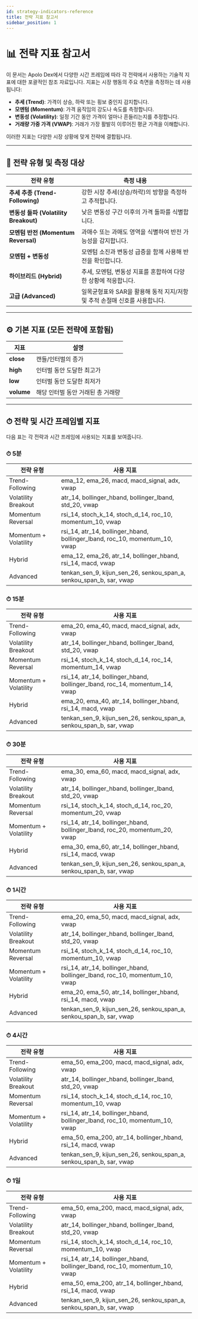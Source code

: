 ```yaml
---
id: strategy-indicators-reference
title: 전략 지표 참고서
sidebar_position: 1
---
```


# 📊 전략 지표 참고서

이 문서는 Apolo Dex에서 다양한 시간 프레임에 따라 각 전략에서 사용하는 기술적 지표에 대한 포괄적인 참조 자료입니다. 지표는 시장 행동의 주요 측면을 측정하는 데 사용됩니다:

- **추세 (Trend)**: 가격이 상승, 하락 또는 횡보 중인지 감지합니다.
- **모멘텀 (Momentum)**: 가격 움직임의 강도나 속도를 측정합니다.
- **변동성 (Volatility)**: 일정 기간 동안 가격이 얼마나 흔들리는지를 추정합니다.
- **거래량 가중 가격 (VWAP)**: 거래가 가장 활발히 이루어진 평균 가격을 이해합니다.

이러한 지표는 다양한 시장 상황에 맞게 전략에 결합됩니다.

---

## 🧠 전략 유형 및 측정 대상

| 전략 유형                   | 측정 내용                                                                 |
|----------------------------|--------------------------------------------------------------------------|
| **추세 추종 (Trend-Following)**     | 강한 시장 추세(상승/하락)의 방향을 측정하고 추적합니다.                  |
| **변동성 돌파 (Volatility Breakout)** | 낮은 변동성 구간 이후의 가격 돌파를 식별합니다.                        |
| **모멘텀 반전 (Momentum Reversal)**   | 과매수 또는 과매도 영역을 식별하여 반전 가능성을 감지합니다.           |
| **모멘텀 + 변동성**               | 모멘텀 소진과 변동성 급증을 함께 사용해 반전을 확인합니다.             |
| **하이브리드 (Hybrid)**           | 추세, 모멘텀, 변동성 지표를 혼합하여 다양한 상황에 적응합니다.         |
| **고급 (Advanced)**               | 일목균형표와 SAR을 활용해 동적 지지/저항 및 추적 손절매 신호를 사용합니다. |

---

## ⚙️ 기본 지표 (모든 전략에 포함됨)

| 지표     | 설명                                  |
|----------|---------------------------------------|
| **close**  | 캔들/인터벌의 종가                     |
| **high**   | 인터벌 동안 도달한 최고가               |
| **low**    | 인터벌 동안 도달한 최저가               |
| **volume** | 해당 인터벌 동안 거래된 총 거래량        |

---

## ⏱ 전략 및 시간 프레임별 지표

다음 표는 각 전략과 시간 프레임에 사용되는 지표를 보여줍니다.

### ⏱ 5분

| 전략 유형             | 사용 지표 |
|----------------------|-----------|
| Trend-Following      | ema_12, ema_26, macd, macd_signal, adx, vwap |
| Volatility Breakout  | atr_14, bollinger_hband, bollinger_lband, std_20, vwap |
| Momentum Reversal    | rsi_14, stoch_k_14, stoch_d_14, roc_10, momentum_10, vwap |
| Momentum + Volatility| rsi_14, atr_14, bollinger_hband, bollinger_lband, roc_10, momentum_10, vwap |
| Hybrid               | ema_12, ema_26, atr_14, bollinger_hband, rsi_14, macd, vwap |
| Advanced             | tenkan_sen_9, kijun_sen_26, senkou_span_a, senkou_span_b, sar, vwap |

### ⏱ 15분

| 전략 유형             | 사용 지표 |
|----------------------|-----------|
| Trend-Following      | ema_20, ema_40, macd, macd_signal, adx, vwap |
| Volatility Breakout  | atr_14, bollinger_hband, bollinger_lband, std_20, vwap |
| Momentum Reversal    | rsi_14, stoch_k_14, stoch_d_14, roc_14, momentum_14, vwap |
| Momentum + Volatility| rsi_14, atr_14, bollinger_hband, bollinger_lband, roc_14, momentum_14, vwap |
| Hybrid               | ema_20, ema_40, atr_14, bollinger_hband, rsi_14, macd, vwap |
| Advanced             | tenkan_sen_9, kijun_sen_26, senkou_span_a, senkou_span_b, sar, vwap |

### ⏱ 30분

| 전략 유형             | 사용 지표 |
|----------------------|-----------|
| Trend-Following      | ema_30, ema_60, macd, macd_signal, adx, vwap |
| Volatility Breakout  | atr_14, bollinger_hband, bollinger_lband, std_20, vwap |
| Momentum Reversal    | rsi_14, stoch_k_14, stoch_d_14, roc_20, momentum_20, vwap |
| Momentum + Volatility| rsi_14, atr_14, bollinger_hband, bollinger_lband, roc_20, momentum_20, vwap |
| Hybrid               | ema_30, ema_60, atr_14, bollinger_hband, rsi_14, macd, vwap |
| Advanced             | tenkan_sen_9, kijun_sen_26, senkou_span_a, senkou_span_b, sar, vwap |

### ⏱ 1시간

| 전략 유형             | 사용 지표 |
|----------------------|-----------|
| Trend-Following      | ema_20, ema_50, macd, macd_signal, adx, vwap |
| Volatility Breakout  | atr_14, bollinger_hband, bollinger_lband, std_20, vwap |
| Momentum Reversal    | rsi_14, stoch_k_14, stoch_d_14, roc_10, momentum_10, vwap |
| Momentum + Volatility| rsi_14, atr_14, bollinger_hband, bollinger_lband, roc_10, momentum_10, vwap |
| Hybrid               | ema_20, ema_50, atr_14, bollinger_hband, rsi_14, macd, vwap |
| Advanced             | tenkan_sen_9, kijun_sen_26, senkou_span_a, senkou_span_b, sar, vwap |

### ⏱ 4시간

| 전략 유형             | 사용 지표 |
|----------------------|-----------|
| Trend-Following      | ema_50, ema_200, macd, macd_signal, adx, vwap |
| Volatility Breakout  | atr_14, bollinger_hband, bollinger_lband, std_20, vwap |
| Momentum Reversal    | rsi_14, stoch_k_14, stoch_d_14, roc_10, momentum_10, vwap |
| Momentum + Volatility| rsi_14, atr_14, bollinger_hband, bollinger_lband, roc_10, momentum_10, vwap |
| Hybrid               | ema_50, ema_200, atr_14, bollinger_hband, rsi_14, macd, vwap |
| Advanced             | tenkan_sen_9, kijun_sen_26, senkou_span_a, senkou_span_b, sar, vwap |

### ⏱ 1일

| 전략 유형             | 사용 지표 |
|----------------------|-----------|
| Trend-Following      | ema_50, ema_200, macd, macd_signal, adx, vwap |
| Volatility Breakout  | atr_14, bollinger_hband, bollinger_lband, std_20, vwap |
| Momentum Reversal    | rsi_14, stoch_k_14, stoch_d_14, roc_10, momentum_10, vwap |
| Momentum + Volatility| rsi_14, atr_14, bollinger_hband, bollinger_lband, roc_10, momentum_10, vwap |
| Hybrid               | ema_50, ema_200, atr_14, bollinger_hband, rsi_14, macd, vwap |
| Advanced             | tenkan_sen_9, kijun_sen_26, senkou_span_a, senkou_span_b, sar, vwap |
